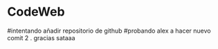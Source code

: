 # CodeWeb
#intentando añadir repositorio de github
#probando alex a hacer nuevo comit 2 . gracias sataaa
